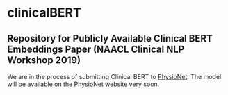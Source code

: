 # clinicalBERT
## Repository for Publicly Available Clinical BERT Embeddings Paper (NAACL Clinical NLP Workshop 2019)


We are in the process of submitting Clinical BERT to [PhysioNet](https://physionet.org/). The model will be available on the PhysioNet website very soon. 


